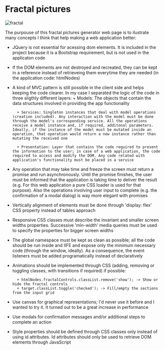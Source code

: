 # Fractal pictures

![fractal](https://user-images.githubusercontent.com/7153987/59193839-45d5dc00-8b87-11e9-98ba-4d6c02e0be85.JPG)

The purpouse of this fractal pictures generator web page is to ilustrate many concepts I think that help making a web application better:

- JQuery is not essential for acessing dom elements. It is included in the project because it is a Bootstrap requirement, but is not used in the applicaton code
- If the DOM elements are not destroyed and recreated, they can be kept in a reference instead of retrieveing them everytime they are needed (in the application code: htmlNodes)
- A kind of MVC pattern is still possible in the client side and helps keeping the code clearer. In my case I separated the logic of the code in three sligthly different layers: + Models: The objects that contain the data structures involved in providing the app functionality

      	+ Services: Singleton instances that deal with model operations (creation included). Any interaction with the model must be done through the model's corresponding service. All the operations receive a model instance and, if required, additonal parameters. Ideally, if the instance of the model must be mutated inside an operation, that operation would return a new instance rather than mutating the received one

      	+ Presentation: Layer that contains the code required to present the information to the user; in case of a web application, the code required to access and modify the DOM. Any code related with application's functionality must be placed in a service

- Any operation that may take time and freeze the screen must return a promise and run asynchronously. Until the promise finishes, the user must be informed that the application is taking time to deliver the result (e.g. For this web application a pure CSS loader is used for that purpose). Also the operations involving user input to complete (e.g. the confirmation of a modal dialog) is way more elegant with promises
- Vertically alignment of elements must be done through 'display: flex' CSS property instead of tables approach
- Responsive CSS classes must describe the invariant and smaller screen widths properties. Successive 'min-width' media queries must be used to specify the properties for bigger screen widths
- The global namespace must be kept as clean as possible; all the code should be run inside and IIFE and expose only the minimum necessary code (through the window, ideally). As a consequence, the event listeners must be added programatically instead of declaratively
- Animations should be implemented through CSS (adding, removing or toggling classes, with transitions if required) if possible:

      	+ htmlNodes.fractalControls.classList.remove('show'); -> Show or hide the fractal controls
      	+ target.classList.toggle('checked'); -> Fill/empty the sections from the input grid

- Use canvas for graphical representations; I'd never use it before and I wanted to try it. It turned out to be a great increase in performance
- Use modals for confirmation messages and/or additional steps to complete an action
- Style properties should be defined through CSS classes only instead of using id attributes. Id attributes should only be used to retrieve DOM elements through JavaScript
